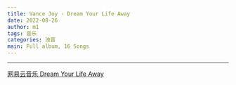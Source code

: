 ```yaml
---
title: Vance Joy - Dream Your Life Away
date: 2022-08-26
author: m1
tags: 音乐
categories: 浊音
main: Full album, 16 Songs
---
```


<link rel="stylesheet" href="/css/APlayer.min.css">
<div id="aplayer"></div>
<script src="/js/APlayer.min.js"></script>
<script>
    const ap = new APlayer({
    container: document.getElementById('aplayer'),
    lrcType: 3,
    loop: 'none',
    audio: [
        {
        name: 'Winds of Change',
        artist: 'Vance Joy',
        url: '01 Winds of Change.m4a',
        cover: 'Cover.jpg',
        lrc: '01 Winds of Change.lrc',
        },
        {
        name: 'Mess Is Mine',
        artist: 'Vance Joy',
        url: '02 Mess Is Mine.m4a',
        cover: 'Cover.jpg',
        lrc: '02 Mess Is Mine.lrc',
        },
        {
        name: 'Wasted Time',
        artist: 'Vance Joy',
        url: '03 Wasted Time.m4a',
        cover: 'Cover.jpg',
        lrc: '03 Wasted Time.lrc',
        },
                {
        name: 'Riptide',
        artist: 'Vance Joy',
        url: '04 Riptide.m4a',
        cover: 'Cover.jpg',
        lrc: '04 Riptide.lrc',
        },
        {
        name: 'Who Am I',
        artist: 'Vance Joy',
        url: '05 Who Am I.m4a',
        cover: 'Cover.jpg',
        lrc: '05 Who Am I.lrc',
        },
        {
        name: 'From Afar',
        artist: 'Vance Joy',
        url: '06 From Afar.m4a',
        cover: 'Cover.jpg',
        lrc: '06 From Afar.lrc',
        },
        {
        name: 'We All Die Trying To Get It Right',
        artist: 'Vance Joy',
        url: '07 We All Die Trying To Get It Right.m4a',
        cover: 'Cover.jpg',
        lrc: '07 We All Die Trying To Get It Right.lrc',
        },
        {
        name: 'Georgia',
        artist: 'Vance Joy',
        url: '08 Georgia.m4a',
        cover: 'Cover.jpg',
        lrc: '08 Georgia.lrc',
        },
        {
        name: 'Red Eye',
        artist: 'Vance Joy',
        url: '09 Red Eye.m4a',
        cover: 'Cover.jpg',
        lrc: '09 Red Eye.lrc',
        },
        {
        name: 'First Time',
        artist: 'Vance Joy',
        url: '10 First Time.m4a',
        cover: 'Cover.jpg',
        lrc: '10 First Time.lrc',
        },
        {
        name: 'All I Ever Wanted',
        artist: 'Vance Joy',
        url: '11 All I Ever Wanted.m4a',
        cover: 'Cover.jpg',
        lrc: '11 All I Ever Wanted.lrc',
        },
        {
        name: 'Best That I Can',
        artist: 'Vance Joy',
        url: '12 Best That I Can.m4a',
        cover: 'Cover.jpg',
        lrc: '12 Best That I Can.lrc',
        },
        {
        name: 'My Kind of Man',
        artist: 'Vance Joy',
        url: '13 My Kind of Man.m4a',
        cover: 'Cover.jpg',
        lrc: '13 My Kind of Man.lrc',
        },
        {
        name: 'Fire and the Flood',
        artist: 'Vance Joy',
        url: '14 Fire and the Flood.m4a',
        cover: 'Cover.jpg',
        lrc: '14 Fire and the Flood.lrc',
        },
        {
        name: 'Straight Into Your Arms',
        artist: 'Vance Joy',
        url: '15 Straight Into Your Arms.m4a',
        cover: 'Cover.jpg',
        lrc: '15 Straight Into Your Arms.lrc',
        }
    ]
});
</script>

---

[网易云音乐 Dream Your Life Away](https://music.163.com/#/album?id=2978001)